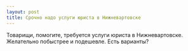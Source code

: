 ```yaml
---
layout: post 
title: Срочно надо услуги юриста в Нижневартовске 
--- 
```

Товарищи, помогите, требуется услуги юриста в Нижневартовске. Желательно побыстрее и подешевле. Есть варианты?
